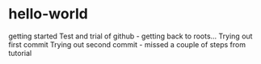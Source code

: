 # hello-world
getting started
Test and trial of github - getting back to roots...
Trying out first commit
Trying out second commit - missed a couple of steps from tutorial
